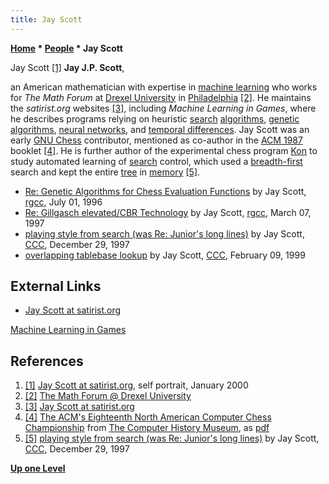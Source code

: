 ```yaml
---
title: Jay Scott
---
```

**[Home](Home "Home") \* [People](People "People") \* Jay Scott**



 [](http://satirist.org/) Jay Scott <a id="cite-note-1" href="#cite-ref-1">[1]</a> 
**Jay J.P. Scott**,  

an American mathematician with expertise in [machine learning](Learning "Learning") who works for *The Math Forum* at [Drexel University](https://en.wikipedia.org/wiki/Drexel_University) in [Philadelphia](https://en.wikipedia.org/wiki/Philadelphia) <a id="cite-note-2" href="#cite-ref-2">[2]</a>. He maintains the *satirist.org* websites <a id="cite-note-3" href="#cite-ref-3">[3]</a>, including *Machine Learning in Games*, where he describes programs relying on heuristic [search](Search "Search") [algorithms](Algorithms "Algorithms"), [genetic algorithms](Genetic_Programming#GeneticAlgorithm "Genetic Programming"), [neural networks](Neural_Networks "Neural Networks"), and [temporal differences](Temporal_Difference_Learning "Temporal Difference Learning"). Jay Scott was an early [GNU Chess](GNU_Chess "GNU Chess") contributor, mentioned as co-author in the [ACM 1987](ACM_1987 "ACM 1987") booklet <a id="cite-note-4" href="#cite-ref-4">[4]</a>. He is further author of the experimental chess program [Kon](index.php?title=Kon&action=edit&redlink=1 "Kon (page does not exist)") to study automated learning of [search](Search "Search") control, which used a [breadth-first](Best-First "Best-First") search and kept the entire [tree](Search_Tree "Search Tree") in [memory](Memory "Memory") <a id="cite-note-5" href="#cite-ref-5">[5]</a>. 






* [Re: Genetic Algorithms for Chess Evaluation Functions](https://groups.google.com/d/msg/rec.games.chess.computer/BKZ6hUP3XUs/-7K1ov9xi58J) by Jay Scott, [rgcc](Computer_Chess_Forums "Computer Chess Forums"), July 01, 1996
* [Re: Gillgasch elevated/CBR Technology](https://groups.google.com/d/msg/rec.games.chess.computer/baCTtjjm0cs/VVwedf6l194J) by Jay Scott, [rgcc](Computer_Chess_Forums "Computer Chess Forums"), March 07, 1997
* [playing style from search (was Re: Junior's long lines)](https://www.stmintz.com/ccc/index.php?id=13454) by Jay Scott, [CCC](CCC "CCC"), December 29, 1997
* [overlapping tablebase lookup](https://www.stmintz.com/ccc/index.php?id=42763) by Jay Scott, [CCC](CCC "CCC"), February 09, 1999


## External Links


* [Jay Scott at satirist.org](http://satirist.org/)


 [Machine Learning in Games](http://satirist.org/learn-game/)
## References


1. <a id="cite-ref-1" href="#cite-note-1">[1]</a> [Jay Scott at satirist.org](http://satirist.org/), self portrait, January 2000
2. <a id="cite-ref-2" href="#cite-note-2">[2]</a> [The Math Forum @ Drexel University](http://mathforum.org/)
3. <a id="cite-ref-3" href="#cite-note-3">[3]</a> [Jay Scott at satirist.org](http://satirist.org/)
4. <a id="cite-ref-4" href="#cite-note-4">[4]</a> [The ACM's Eighteenth North American Computer Chess Championship](http://www.computerhistory.org/chess/full_record.php?iid=doc-431614f6cabbd) from [The Computer History Museum](The_Computer_History_Museum "The Computer History Museum"), as [pdf](http://archive.computerhistory.org/projects/chess/related_materials/text/3-1%20and%203-2%20and%203-3%20and%204-3.1987_18th_NACCC/1987%20NACCC.062303063.sm.pdf)
5. <a id="cite-ref-5" href="#cite-note-5">[5]</a> [playing style from search (was Re: Junior's long lines)](https://www.stmintz.com/ccc/index.php?id=13454) by Jay Scott, [CCC](CCC "CCC"), December 29, 1997

**[Up one Level](People "People")**







 
